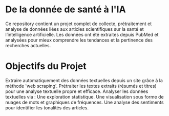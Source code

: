 # De la donnée de santé à l'IA

Ce repository contient un projet complet de collecte, prétraitement et analyse de données liées aux articles scientifiques sur la santé et l’intelligence artificielle. Les données ont été extraites depuis PubMed et analysées pour mieux comprendre les tendances et la pertinence des recherches actuelles.

# Objectifs du Projet

Extraire automatiquement des données textuelles depuis un site grâce à la méthode 'web scraping'.
Prétraiter les textes extraits (résumés et titres) pour une analyse textuelle propre et efficace.
Analyser les données textuelles via :
Une exploration statistique.
Une visualisation sous forme de nuages de mots et graphiques de fréquences.
Une analyse des sentiments pour identifier les tonalités des articles.
